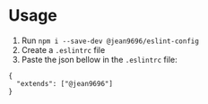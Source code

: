 # Usage
1) Run `npm i --save-dev @jean9696/eslint-config`
2) Create a `.eslintrc` file
3) Paste the json bellow in the `.eslintrc` file:

```
{
  "extends": ["@jean9696"]
}
```
